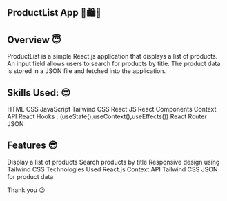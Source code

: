 ProductList App 👕🛍️🛒
-----------------------------------
Overview 😇
--------------------
ProductList is a simple React.js application that displays a list of products. An input field allows users to search for products by title. 
The product data is stored in a JSON file and fetched into the application.

Skills Used: 😍
----------------
HTML
CSS
JavaScript
Tailwind CSS
React JS
React Components
Context API
React Hooks : (useState(),useContext(),useEffects())
React Router
JSON


Features 😎
------------
Display a list of products
Search products by title
Responsive design using Tailwind CSS
Technologies Used
React.js
Context API
Tailwind CSS
JSON for product data

Thank you 😉


